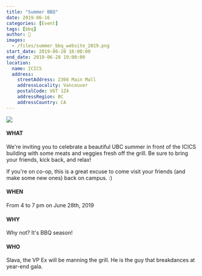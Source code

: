 ```yaml
---
title: "Summer BBQ"
date: 2019-06-16
categories: [Event]
tags: [bbq]
author: 🦁
images:
  - /files/summer_bbq_website_2019.png
start_date: 2019-06-28 16:00:00
end_date: 2019-06-28 19:00:00
location:
  name: ICICS
  address:
    streetAddress: 2366 Main Mall
    addressLocality: Vancouver
    postalCode: V6T 1Z4
    addressRegion: BC
    addressCountry: CA
---
```


![](/files/summer_bbq_website_2019.png)

#### WHAT

We're inviting you to celebrate a beautiful UBC summer in front of the ICICS building with some meats and veggies fresh off the grill. Be sure to bring your friends, kick back, and relax!

If you're on co-op, this is a great excuse to come visit your friends (and make some new ones) back on campus. :)

#### WHEN

From 4 to 7 pm on June 28th, 2019

#### WHY

Why not? It's BBQ season!

#### WHO

Slava, the VP Ex will be manning the grill. He is the guy that breakdances at year-end gala.
